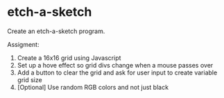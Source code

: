 # etch-a-sketch
Create an etch-a-sketch program.

Assigment:
1. Create a 16x16 grid using Javascript
2. Set up a hove effect so grid divs change when a mouse passes over
3. Add a button to clear the grid and ask for user input to create variable grid size
4. [Optional] Use random RGB colors and not just black